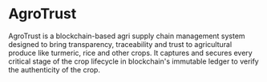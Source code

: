 # AgroTrust
AgroTrust is a blockchain-based agri supply chain management system designed to bring transparency, traceability and trust to agricultural produce like turmeric, rice and other crops. It captures and secures every critical stage of the crop lifecycle in blockchain's immutable ledger to verify the authenticity of the crop.
